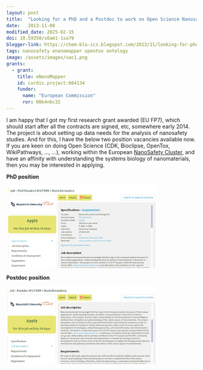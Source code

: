 ```yaml
---
layout: post
title:  "Looking for a PhD and a Postdoc to work on Open Science Nanosafety"
date:   2013-11-08
modified_date: 2025-02-15
doi: 10.59350/s6am1-1sa79
blogger-link: https://chem-bla-ics.blogspot.com/2013/11/looking-for-phd-and-postdoc-to-work-on.html
tags: nanosafety enanomapper opentox ontology
image: /assets/images/vac1.png
grants:
  - grant:
    title: eNanoMapper
    id: cordis.project:604134
    funder:
      name: "European Commission"
      ror: 00k4n6c32
---
```


I am happy that I got my first research grant awarded (EU FP7), which should start after all the contracts are signed,
etc, somewhere early 2014. The project is about setting up data needs for the analysis of nanosafety studies. And for this,
I have the below two position vacancies available now. If you are keen on doing Open Science (CDK, Bioclipse, OpenTox, WikiPathways, ..., ...),
working within the European [NanoSafety Cluster](http://www.nanosafetycluster.eu/), and have an affinity with understanding the
systems biology of nanomaterials, then you may be interested in applying.

**PhD position**

![](/assets/images/vac1.png)

**Postdoc position**

![](/assets/images/vac2.png)
